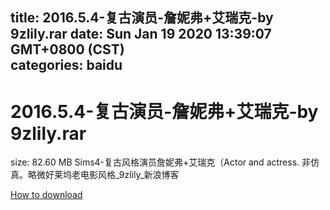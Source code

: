 
title: 2016.5.4-复古演员-詹妮弗+艾瑞克-by 9zlily.rar
date: Sun Jan 19 2020 13:39:07 GMT+0800 (CST)    
categories: baidu
---

# 2016.5.4-复古演员-詹妮弗+艾瑞克-by 9zlily.rar
size: 82.60 MB
 Sims4-复古风格演员詹妮弗+艾瑞克（Actor and actress. 非仿真。略微好莱坞老电影风格_9zlily_新浪博客
 

[How to download](https://bpcam.bemobtrk.com/go/2ceec3aa-1ca2-46d6-b9ff-aaa5c184517c?jno=4733)